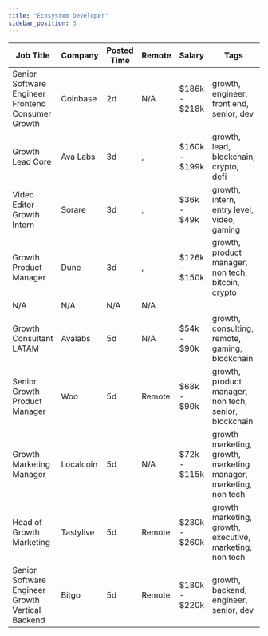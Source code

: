 ```yaml
---
title: "Ecosystem Developer"
sidebar_position: 3
---
```


| Job Title | Company | Posted Time | Remote | Salary | Tags | Apply Link |
|-----------|---------|-------------|--------|--------|------|------------|
| Senior Software Engineer Frontend Consumer Growth | Coinbase | 2d | N/A | $186k - $218k | growth, engineer, front end, senior, dev | [Apply](https://web3.career/senior-software-engineer-frontend-consumer-growth-coinbase/131526) |
| Growth Lead Core | Ava Labs | 3d | , | $160k - $199k | growth, lead, blockchain, crypto, defi | [Apply](https://web3.career/growth-lead-core-avalabs/130734) |
| Video Editor Growth Intern | Sorare | 3d | , | $36k - $49k | growth, intern, entry level, video, gaming | [Apply](https://web3.career/video-editor-growth-intern-sorare/130306) |
| Growth Product Manager | Dune | 3d | , | $126k - $150k | growth, product manager, non tech, bitcoin, crypto | [Apply](https://web3.career/growth-product-manager-dune/130216) |
| N/A | N/A | N/A | N/A |  |  | [Apply](https://web3.career/metana) |
| Growth Consultant LATAM | Avalabs | 5d | N/A | $54k - $90k | growth, consulting, remote, gaming, blockchain | [Apply](https://web3.career/growth-consultant-latam-avalabs/80818) |
| Senior Growth Product Manager | Woo | 5d | Remote | $68k - $90k | growth, product manager, non tech, senior, blockchain | [Apply](https://web3.career/senior-growth-product-manager-woo/95664) |
| Growth Marketing Manager | Localcoin | 5d | N/A | $72k - $115k | growth marketing, growth, marketing manager, marketing, non tech | [Apply](https://web3.career/growth-marketing-manager-localcoin/77971) |
| Head of Growth Marketing | Tastylive | 5d | Remote | $230k - $260k | growth marketing, growth, executive, marketing, non tech | [Apply](https://web3.career/head-of-growth-marketing-tastylive/108292) |
| Senior Software Engineer Growth Vertical Backend | Bitgo | 5d | Remote | $180k - $220k | growth, backend, engineer, senior, dev | [Apply](https://web3.career/senior-software-engineer-growth-vertical-backend-bitgo/119481) |
